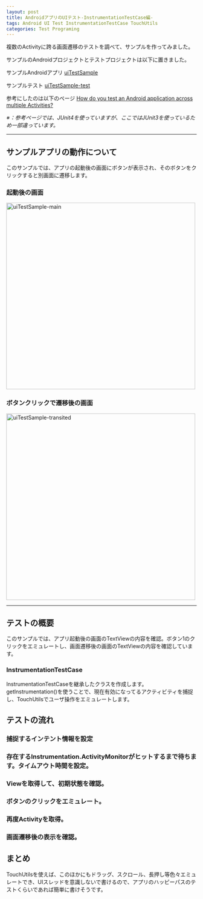 ```yaml
---
layout: post
title: AndroidアプリのUIテスト-InstrumentationTestCase編-
tags: Android UI Test InstrumentationTestCase TouchUtils
categories: Test Programing
---
```


複数のActivityに跨る画面遷移のテストを調べて、サンプルを作ってみました。

サンプルのAndroidプロジェクトとテストプロジェクトは以下に置きました。

サンプルAndroidアプリ
[uiTestSample](https://github.com/modalsoul/uiTestSample)

サンプルテスト
[uiTestSample-test](https://github.com/modalsoul/uiTestSample-test)


参考にしたのは以下のページ
[How do you test an Android application across multiple Activities?](http://stackoverflow.com/questions/1759626/how-do-you-test-an-android-application-across-multiple-activities)

<I>※：参考ページでは、JUnit4を使っていますが、ここではJUnit3を使っているため一部違っています。</I>

<hr />

## サンプルアプリの動作について
このサンプルでは、アプリの起動後の画面にボタンが表示され、そのボタンをクリックすると別画面に遷移します。

<h3>起動後の画面</h3>

<a href="http://www.flickr.com/photos/modalsoul/7233426834/" title="uiTestSample-main by modal_soul, on Flickr">
<img src="http://farm6.staticflickr.com/5343/7233426834_d72dda0713.jpg" width="500" height="492" alt="uiTestSample-main">
</a>

<h3>ボタンクリックで遷移後の画面</h3>

<a href="http://www.flickr.com/photos/modalsoul/7233469296/" title="uiTestSample-transited by modal_soul, on Flickr">
<img src="http://farm6.staticflickr.com/5196/7233469296_d04794833e.jpg" width="500" height="492" alt="uiTestSample-transited">
</a>


<hr />

## テストの概要
このサンプルでは、アプリ起動後の画面のTextViewの内容を確認。ボタン1のクリックをエミュレートし、画面遷移後の画面のTextViewの内容を確認しています。

### InstrumentationTestCase
InstrumentationTestCaseを継承したクラスを作成します。
getInstrumentation()を使うことで、現在有効になってるアクティビティを捕捉し、TouchUtilsでユーザ操作をエミュレートします。


## テストの流れ

### 捕捉するインテント情報を設定

<script src="https://gist.github.com/2758292.js?file=getInstrumentation.java">
</script>

### 存在するInstrumentation.ActivityMonitorがヒットするまで待ちます。タイムアウト時間を設定。

<script src="https://gist.github.com/2758303.js?file=getCurrentActivity.java">
</script>

### Viewを取得して、初期状態を確認。

<script src="https://gist.github.com/2758332.js?file=getAndCheckView.java">
</script>

### ボタンのクリックをエミュレート。
<script src="https://gist.github.com/2758337.js?file=emulateButtonClick.java">
</script>

### 再度Activityを取得。
<script src="https://gist.github.com/2758348.js?file=getCurrentActivity2.java">
</script>

### 画面遷移後の表示を確認。
<script src="https://gist.github.com/2758351.js?file=getAndCheckView2.java">
</script>

## まとめ
TouchUtilsを使えば、このほかにもドラッグ、スクロール、長押し等色々エミュレートでき、UIスレッドを意識しないで書けるので、アプリのハッピーパスのテストくらいであれば簡単に書けそうです。

